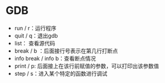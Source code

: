 # GDB



+ run / r：运行程序
+ quit / q：退出gdb
+ list： 查看源代码
+ break / b ：后面接行号表示在第几行打断点
+ info break / info b：查看断点情况
+ print / p: 后面接上在该行前赋值的参数，可以打印出该参数值
+ step / s：进入某个特定的函数进行调试
